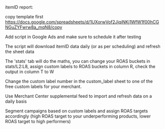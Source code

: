 itemID report:

copy template first
https://docs.google.com/spreadsheets/d/1UXorwVof2JjqiNKj1WfW1f00hCGNGuZYFwrw8a_mqN8/copy

Add script in Google Ads and make sure to schedule it after testing

The script will download itemID data daily (or as per scheduling) and refresh the sheet data

The 'stats' tab will do the maths, you can change your ROAS buckets in stats!L2:L8, assign custom labels to ROAS buckets in column R, check the output in column T to W

Change the custom label number in the custom_label sheet to one of the free custom labels for your merchant.

Use Merchant Center supplemental feed to import and refresh data on a daily basis

Segment campaigns based on custom labels and assign ROAS targets accordingly (high ROAS target to your underperforming products, lower ROAS target to high performers)


